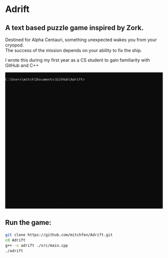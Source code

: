 # Adrift

## A text based puzzle game inspired by Zork.

Destined for Alpha Centauri, something unexpected wakes you from your cryopod.  
The success of the mission depends on your ability to fix the ship.

I wrote this during my first year as a CS student to gain familiarity with GitHub and C++

![adrift gif](./screenshots/adrift_gif.gif)

## Run the game:

```bash
git clone https://github.com/mitchfen/Adrift.git
cd Adrift
g++ -o adrift ./src/main.cpp
./adrift
```
